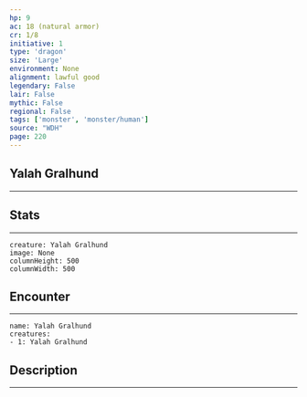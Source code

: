 ```yaml
---
hp: 9
ac: 18 (natural armor)
cr: 1/8
initiative: 1
type: 'dragon'    
size: 'Large'
environment: None
alignment: lawful good
legendary: False
lair: False
mythic: False
regional: False
tags: ['monster', 'monster/human']
source: "WDH"
page: 220
---
```


## Yalah Gralhund
---



## Stats
---

```statblock
creature: Yalah Gralhund
image: None
columnHeight: 500
columnWidth: 500
```

## Encounter
---

```encounter-table
name: Yalah Gralhund
creatures:
- 1: Yalah Gralhund
```

## Description
---




